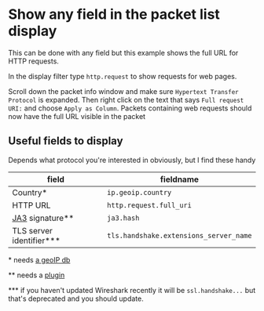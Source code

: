 # Show any field in the packet list display

This can be done with any field but this example shows the full URL for HTTP requests.

In the display filter type `http.request` to show requests for web pages.

Scroll down the packet info window and make sure `Hypertext Transfer Protocol` is expanded. Then right click on the text that says `Full request URI:` and choose `Apply as Column`. Packets containing web requests should now have the full URL visible in the packet 

## Useful fields to display

Depends what protocol you're interested in obviously, but I find these handy

field | fieldname
----|---
Country* | `ip.geoip.country`
HTTP URL| `http.request.full_uri`
[JA3](ja3.md) signature**| `ja3.hash`
TLS server identifier***| `tls.handshake.extensions_server_name`

\* needs [a geoIP db](https://gitlab.com/wireshark/wireshark/-/wikis/HowToUseGeoIP)

\** needs a [plugin](https://github.com/fullylegit/ja3)

\*** if you haven't updated Wireshark recently it will be `ssl.handshake...` but that's deprecated and you should update.
